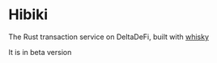 # Hibiki

The Rust transaction service on DeltaDeFi, built with [whisky](https://github.com/sidan_lab/whisky)

It is in beta version
